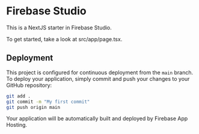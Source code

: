 # Firebase Studio

This is a NextJS starter in Firebase Studio.

To get started, take a look at src/app/page.tsx.

## Deployment

This project is configured for continuous deployment from the `main` branch. To deploy your application, simply commit and push your changes to your GitHub repository:

```bash
git add .
git commit -m "My first commit"
git push origin main
```

Your application will be automatically built and deployed by Firebase App Hosting.
